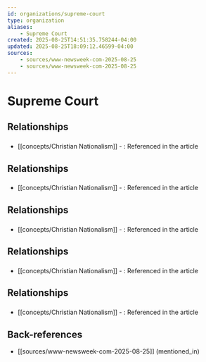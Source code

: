 ```yaml
---
id: organizations/supreme-court
type: organization
aliases:
    - Supreme Court
created: 2025-08-25T14:51:35.758244-04:00
updated: 2025-08-25T18:09:12.46599-04:00
sources:
    - sources/www-newsweek-com-2025-08-25
    - sources/www-newsweek-com-2025-08-25
---
```


# Supreme Court

## Relationships

### 
- [[concepts/Christian Nationalism]] - : Referenced in the article

## Relationships

### 
- [[concepts/Christian Nationalism]] - : Referenced in the article

## Relationships

### 
- [[concepts/Christian Nationalism]] - : Referenced in the article

## Relationships

### 
- [[concepts/Christian Nationalism]] - : Referenced in the article

## Relationships

### 
- [[concepts/Christian Nationalism]] - : Referenced in the article

## Back-references
<!-- Auto-maintained by the system -->
- [[sources/www-newsweek-com-2025-08-25]] (mentioned_in)

